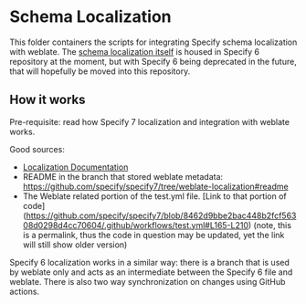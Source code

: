 # Schema Localization

This folder containers the scripts for integrating Specify schema localization
with weblate. The
[schema localization itself](https://github.com/specify/specify6/blob/master/config/schema_localization.xml)
is housed in Specify 6 repository at the moment, but with Specify 6 being
deprecated in the future, that will hopefully be moved into this repository.

## How it works

Pre-requisite: read how Specify 7 localization and integration with weblate
works.

Good sources:

- [Localization Documentation](../README.md)
- README in the branch that stored weblate metadata:
  https://github.com/specify/specify7/tree/weblate-localization#readme
- The Weblate related portion of the test.yml file. [Link to that portion of
  code]
  (https://github.com/specify/specify7/blob/8462d9bbe2bac448b2fcf56308d0298d4cc70604/.github/workflows/test.yml#L165-L210)
  (note, this is a permalink, thus the code in question may be updated, yet the
  link will still show older version)

Specify 6 localization works in a similar way: there is a branch that is used by
weblate only and acts as an intermediate between the Specify 6 file and weblate.
There is also two way synchronization on changes using GitHub actions.
